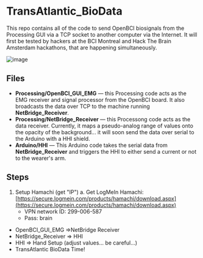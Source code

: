# TransAtlantic_BioData
This repo contains all of the code to send OpenBCI biosignals from the Processing GUI via a TCP socket to another computer via the Internet. It will first be tested by hackers at the BCI Montreal and Hack The Brain Amsterdam hackathons, that are happening simultaneously. 

![image](assets/whiteboard.jpg)

## Files

* **Processing/OpenBCI_GUI_EMG** — this Processing code acts as the EMG receiver and signal processor from the OpenBCI board. It also broadcasts the data over TCP to the machine running **NetBridge_Receiver**.
* **Processing/NetBridge_Receiver** — this Processong code acts as the data receiver. Currently, it maps a pseudo-analog range of values onto the opacity of the background... it will soon send the data over serial to the Arduino with a HHI shield. 
* **Arduino/HHI** — This Arduino code takes the serial data from **NetBridge_Receiver** and triggers the HHI to either send a current or not to the wearer's arm.


## Steps

1. Setup Hamachi (get "IP")
	a. Get LogMeIn Hamachi: [https://secure.logmein.com/products/hamachi/download.aspx](https://secure.logmein.com/products/hamachi/download.aspx)
	* VPN network ID: 299-006-587
	* Pass: brain
* OpenBCI_GUI_EMG =>NetBridge Receiver
* NetBridge_Receiver => HHI
* HHI => Hand Setup (adjust values... be careful...)
* TransAtlantic BioData Time!
